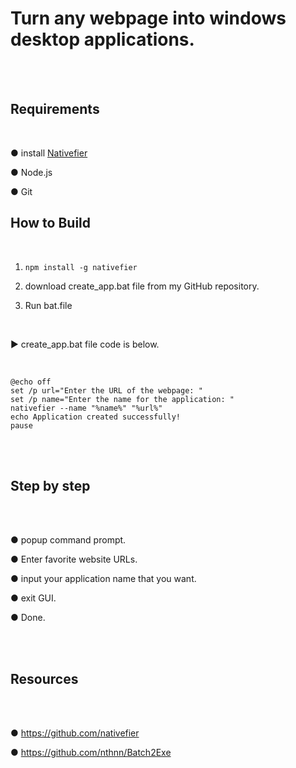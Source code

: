 # Turn any webpage into windows desktop applications.

<br>
<br>

## Requirements
<br>

● install [Nativefier](https://github.com/nativefier/nativefier)

● Node.js

● Git

## How to Build
<br>

1. ```npm install -g nativefier```

2. download create_app.bat file from my GitHub repository.

3. Run bat.file

<br>

▶ create_app.bat file code is below.

<br>

```
@echo off
set /p url="Enter the URL of the webpage: "
set /p name="Enter the name for the application: "
nativefier --name "%name%" "%url%"
echo Application created successfully!
pause
```
<br>

<br>

## Step by step

<br>

<br>

● popup command prompt.

● Enter favorite website URLs.

● input your application name that you want.

● exit GUI.

● Done.

<br>

<br>

## Resources

<br>

<br>

● https://github.com/nativefier

● https://github.com/nthnn/Batch2Exe

<br>

<br>


